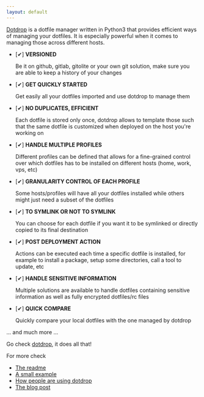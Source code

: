 ```yaml
---
layout: default
---
```


[Dotdrop](https://github.com/deadc0de6/dotdrop) is a dotfile manager written in Python3
that provides efficient ways of managing your dotfiles. It is especially powerful when
it comes to managing those across different hosts.

* [✔] **VERSIONED**

  Be it on github, gitlab, gitolite or your own git solution, make
  sure you are able to keep a history of your changes

* [✔] **GET QUICKLY STARTED**

  Get easily all your dotfiles imported and use dotdrop to manage them

* [✔] **NO DUPLICATES, EFFICIENT**

  Each dotfile is stored only once, dotdrop allows to template those
  such that the same dotfile is customized when deployed on the host you're working on

* [✔] **HANDLE MULTIPLE PROFILES**

  Different profiles can be defined that allows for a fine-grained control over which
  dotfiles has to be installed on different hosts (home, work, vps, etc)

* [✔] **GRANULARITY CONTROL OF EACH PROFILE**

  Some hosts/profiles will have all your dotfiles installed while others might just
  need a subset of the dotfiles

* [✔] **TO SYMLINK OR NOT TO SYMLINK**

  You can choose for each dotfile if you want it to be symlinked or
  directly copied to its final destination

* [✔] **POST DEPLOYMENT ACTION**

  Actions can be executed each time a specific dotfile is installed, for
  example to install a package, setup some directories, call a tool to update, etc

* [✔] **HANDLE SENSITIVE INFORMATION**

  Multiple solutions are available to handle dotfiles containing sensitive information
  as well as fully encrypted dotfiles/rc files

* [✔] **QUICK COMPARE**

  Quickly compare your local dotfiles with the one managed by dotdrop

… and much more …

Go check [dotdrop](https://github.com/deadc0de6/dotdrop), it does all that!

For more check

* [The readme](https://github.com/deadc0de6/dotdrop/blob/master/README.md)
* [A small example](https://github.com/deadc0de6/dotdrop#example)
* [How people are using dotdrop](https://github.com/deadc0de6/dotdrop#people-using-dotdrop)
* [The blog post](https://deadc0de.re/articles/dotfiles.html)

